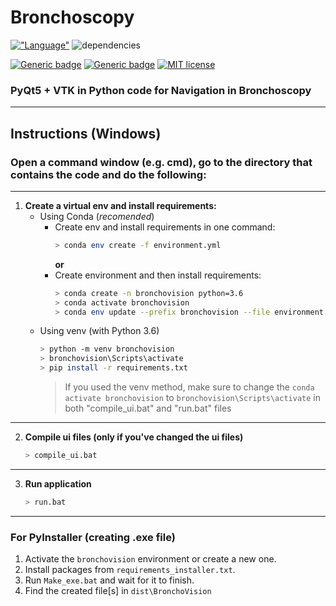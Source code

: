 # Bronchoscopy

[!["Language"](https://img.shields.io/github/languages/top/saeeddiscovery/bronchoscopy.svg)](http://python.org/)
![dependencies](https://img.shields.io/badge/dependencies-PyQt5-orange)

[![Generic badge](https://img.shields.io/badge/Company-Parsiss-blue.svg)](http://parsiss.com/)
[![Generic badge](https://img.shields.io/badge/Company-AitinTech-blue.svg)](http://AitinTech.ir/)
[![MIT license](https://img.shields.io/badge/License-MIT-blue.svg)](https://lbesson.mit-license.org/)

### PyQt5 + VTK in Python code for Navigation in Bronchoscopy

-----------

## Instructions (Windows)

### Open a command window (e.g. cmd), go to the directory that contains the code and do the following:

----------------

1. **Create a virtual env and install requirements:**
    - Using Conda (_recomended_)
      - Create env and install requirements in one command:
        ```bash
        > conda env create -f environment.yml
        ```
        **or**
      - Create environment and then install requirements:
        ```bash
        > conda create -n bronchovision python=3.6
        > conda activate bronchovision
        > conda env update --prefix bronchovision --file environment.yml  --prune

    - Using venv (with Python 3.6)
        ```bash
        > python -m venv bronchovision
        > bronchovision\Scripts\activate
        > pip install -r requirements.txt
        ```
        > If you used the venv method, make sure to change the ```conda activate bronchovision``` to ```bronchovision\Scripts\activate``` in both "compile_ui.bat" and "run.bat" files

----------------

2. **Compile ui files (only if you've changed the ui files)**
    ```bash
    > compile_ui.bat
    ```
----------------

3. **Run application**
    ```bash
    > run.bat
    ```
--------------
### For PyInstaller (creating .exe file)
1. Activate the `bronchovision` environment or create a new one.
2. Install packages from `requirements_installer.txt`.
3. Run `Make_exe.bat` and wait for it to finish.
4. Find the created file[s] in `dist\BronchoVision`

